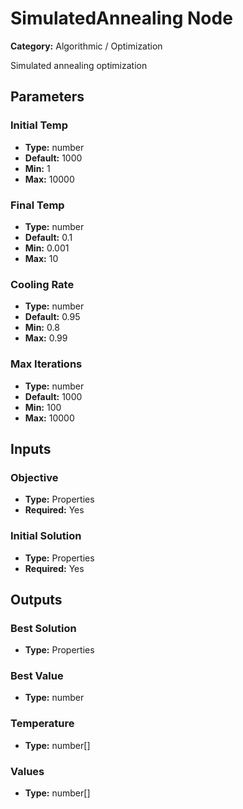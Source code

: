 
# SimulatedAnnealing Node

**Category:** Algorithmic / Optimization

Simulated annealing optimization

## Parameters


### Initial Temp
- **Type:** number
- **Default:** 1000
- **Min:** 1
- **Max:** 10000



### Final Temp
- **Type:** number
- **Default:** 0.1
- **Min:** 0.001
- **Max:** 10



### Cooling Rate
- **Type:** number
- **Default:** 0.95
- **Min:** 0.8
- **Max:** 0.99



### Max Iterations
- **Type:** number
- **Default:** 1000
- **Min:** 100
- **Max:** 10000



## Inputs


### Objective
- **Type:** Properties
- **Required:** Yes



### Initial Solution
- **Type:** Properties
- **Required:** Yes



## Outputs


### Best Solution
- **Type:** Properties



### Best Value
- **Type:** number



### Temperature
- **Type:** number[]



### Values
- **Type:** number[]




